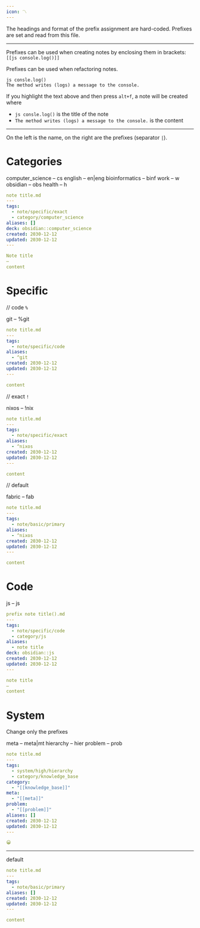 ```yaml
---
icon: 〽️
---
```


The headings and format of the prefix assignment are hard-coded. Prefixes are set and read from this file.
___

Prefixes can be used when creating notes by enclosing them in brackets:
`[[js console.log()]]`

Prefixes can be used when refactoring notes.
```
js consle.log()
The method writes (logs) a message to the console.
```
If you highlight the text above and then press `alt+f`, a note will be created where
- `js consle.log()` is the title of the note
- `The method writes (logs) a message to the console.` is the content

___

On the left is the name, on the right are the prefixes (separator `|`).

# Categories

computer_science – cs
english – en|eng
bioinformatics – binf
work – w
obsidian – obs
health – h


```yaml
note title.md
---
tags:
  - note/specific/exact
  - category/computer_science
aliases: []
deck: obsidian::computer_science
created: 2030-12-12
updated: 2030-12-12
---

Note title
—
content
```

# Specific

// code `%`

git – %git

```yaml
note title.md
---
tags:
  - note/specific/code
aliases:
  - ^git
created: 2030-12-12
updated: 2030-12-12
---

content
```

// exact `!`

nixos – !nix

```yaml
note title.md
---
tags:
  - note/specific/exact
aliases:
  - ^nixos
created: 2030-12-12
updated: 2030-12-12
---

content
```

// default

fabric – fab

```yaml
note title.md
---
tags:
  - note/basic/primary
aliases:
  - ^nixos
created: 2030-12-12
updated: 2030-12-12
---

content
```

# Code

js – js

```yaml
prefix note title().md
---
tags:
  - note/specific/code
  - category/js
aliases:
  - note title
deck: obsidian::js
created: 2030-12-12
updated: 2030-12-12
---

note title
—
content
```

# System

Change only the prefixes

meta – meta|mt
hierarchy – hier
problem – prob

```yaml
note title.md
---
tags:
  - system/high/hierarchy
  - category/knowledge_base
category:
  - "[[knowledge_base]]"
meta:
  - "[[meta]]"
problem:
  - "[[problem]]"
aliases: []
created: 2030-12-12
updated: 2030-12-12
---

😀
```

___

default
```yaml
note title.md
---
tags:
  - note/basic/primary
aliases: []
created: 2030-12-12
updated: 2030-12-12
---

content
```
